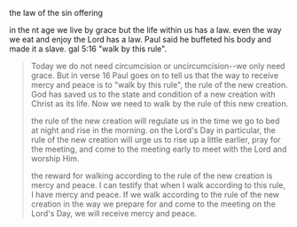 the law of the sin offering


in the nt age we live by grace but the life within us has a law. even the way we
eat and enjoy the Lord has a law. Paul said he buffeted his body and made it a
slave. gal 5:16 "walk by this rule".

>
> Today we do not need circumcision or uncircumcision--we only need grace. But in verse 16 Paul goes on to tell us that the way to receive mercy and peace is to "walk by this rule", the rule of the new creation. God has saved us to the state and condition of a new creation with Christ as its life. Now we need to walk by the rule of this new creation.
>
> the rule of the new creation will regulate us in the time we go to bed at night and rise in the morning. on the Lord's Day in particular, the rule of the new creation will urge us to rise up a little earlier, pray for the meeting, and come to the meeting early to meet with the Lord and worship Him.
>
> the reward for walking according to the rule of the new creation is mercy and peace. I can testify that when I walk according to this rule, I have mercy and peace. If we walk according to the rule of the new creation in the way we prepare for and come to the meeting on the Lord's Day, we will receive mercy and peace.

